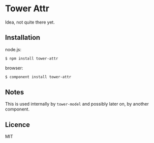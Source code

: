 # Tower Attr

Idea, not quite there yet.

## Installation

node.js:

```bash
$ npm install tower-attr
```

browser:

```bash
$ component install tower-attr
```

## Notes

This is used internally by `tower-model` and possibly later on, by another component.

## Licence

MIT